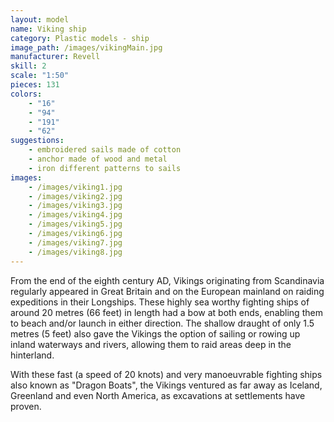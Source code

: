 ```yaml
---
layout: model
name: Viking ship
category: Plastic models - ship
image_path: /images/vikingMain.jpg
manufacturer: Revell
skill: 2
scale: "1:50"
pieces: 131
colors:
    - "16"
    - "94"
    - "191"
    - "62"
suggestions:
    - embroidered sails made of cotton
    - anchor made of wood and metal
    - iron different patterns to sails
images:
    - /images/viking1.jpg
    - /images/viking2.jpg
    - /images/viking3.jpg
    - /images/viking4.jpg
    - /images/viking5.jpg
    - /images/viking6.jpg
    - /images/viking7.jpg
    - /images/viking8.jpg
---
```

From the end of the eighth century AD, Vikings originating from Scandinavia regularly appeared in Great Britain and on the European mainland on raiding expeditions in their Longships.
These highly sea worthy fighting ships of around 20 metres (66 feet) in length had a bow at both ends, enabling them to beach and/or launch in either direction.
The shallow draught of only 1.5 metres (5 feet) also gave the Vikings the option of sailing or rowing up inland waterways and rivers, allowing them to raid areas deep in the hinterland.

With these fast (a speed of 20 knots) and very manoeuvrable fighting ships also known as "Dragon Boats", the Vikings ventured as far away as Iceland,
Greenland and even North America, as excavations at settlements have proven.